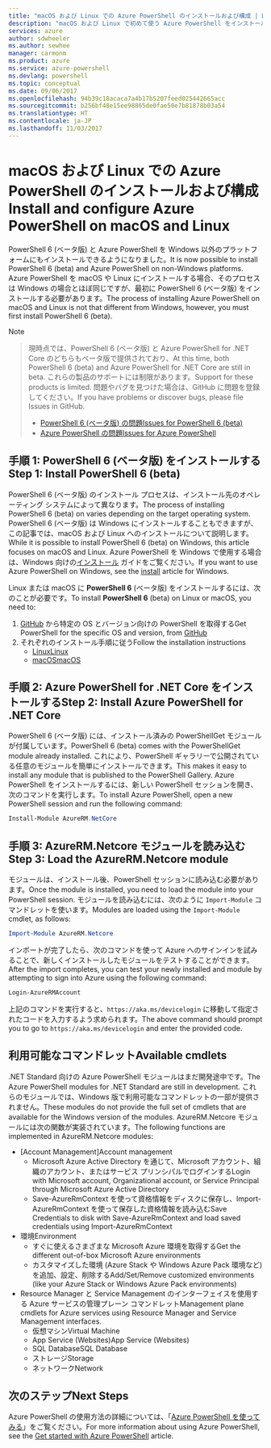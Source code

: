 ```yaml
---
title: "macOS および Linux での Azure PowerShell のインストールおよび構成 | Microsoft Docs"
description: "macOS および Linux で初めて使う Azure PowerShell をインストールして構成する方法について説明します。"
services: azure
author: sdwheeler
ms.author: sewhee
manager: carmonm
ms.product: azure
ms.service: azure-powershell
ms.devlang: powershell
ms.topic: conceptual
ms.date: 09/06/2017
ms.openlocfilehash: 94b39c18acaca7a4b17b5207feed025442665acc
ms.sourcegitcommit: b256bf48e15ee98865de0fae50e7b81878b03a54
ms.translationtype: HT
ms.contentlocale: ja-JP
ms.lasthandoff: 11/03/2017
---
```

# <a name="install-and-configure-azure-powershell-on-macos-and-linux"></a><span data-ttu-id="3067b-103">macOS および Linux での Azure PowerShell のインストールおよび構成</span><span class="sxs-lookup"><span data-stu-id="3067b-103">Install and configure Azure PowerShell on macOS and Linux</span></span>

<span data-ttu-id="3067b-104">PowerShell 6 (ベータ版) と Azure PowerShell を Windows 以外のプラットフォームにもインストールできるようになりました。</span><span class="sxs-lookup"><span data-stu-id="3067b-104">It is now possible to install PowerShell 6 (beta) and Azure PowerShell on non-Windows platforms.</span></span>
<span data-ttu-id="3067b-105">Azure PowerShell を macOS や Linux にインストールする場合、そのプロセスは Windows の場合とほぼ同じですが、最初に PowerShell 6 (ベータ版) をインストールする必要があります。</span><span class="sxs-lookup"><span data-stu-id="3067b-105">The process of installing Azure PowerShell on macOS and Linux is not that different from Windows, however, you must first install PowerShell 6 (beta).</span></span>

> [!NOTE]

> <span data-ttu-id="3067b-106">現時点では、PowerShell 6 (ベータ版) と Azure PowerShell for .NET Core のどちらもベータ版で提供されており、</span><span class="sxs-lookup"><span data-stu-id="3067b-106">At this time, both PowerShell 6 (beta) and Azure PowerShell for .NET Core are still in beta.</span></span>
> <span data-ttu-id="3067b-107">これらの製品のサポートには制限があります。</span><span class="sxs-lookup"><span data-stu-id="3067b-107">Support for these products is limited.</span></span> <span data-ttu-id="3067b-108">問題やバグを見つけた場合は、GitHub に問題を登録してください。</span><span class="sxs-lookup"><span data-stu-id="3067b-108">If you have problems or discover bugs, please file Issues in GitHub.</span></span>
>
> * [<span data-ttu-id="3067b-109">PowerShell 6 (ベータ版) の問題</span><span class="sxs-lookup"><span data-stu-id="3067b-109">Issues for PowerShell 6 (beta)</span></span>](https://github.com/PowerShell/PowerShell/issues)
> * [<span data-ttu-id="3067b-110">Azure PowerShell の問題</span><span class="sxs-lookup"><span data-stu-id="3067b-110">Issues for Azure PowerShell</span></span>](https://github.com/azure/azure-docs-powershell/issues)

## <a name="step-1-install-powershell-6-beta"></a><span data-ttu-id="3067b-111">手順 1: PowerShell 6 (ベータ版) をインストールする</span><span class="sxs-lookup"><span data-stu-id="3067b-111">Step 1: Install PowerShell 6 (beta)</span></span>

<span data-ttu-id="3067b-112">PowerShell 6 (ベータ版) のインストール プロセスは、インストール先のオペレーティング システムによって異なります。</span><span class="sxs-lookup"><span data-stu-id="3067b-112">The process of installing PowerShell 6 (beta) on varies depending on the target operating system.</span></span>
<span data-ttu-id="3067b-113">PowerShell 6 (ベータ版) は Windows にインストールすることもできますが、この記事では、macOS および Linux へのインストールについて説明します。</span><span class="sxs-lookup"><span data-stu-id="3067b-113">While it is possible to install PowerShell 6 (beta) on Windows, this article focuses on macOS and Linux.</span></span> <span data-ttu-id="3067b-114">Azure PowerShell を Windows で使用する場合は、Windows 向けの[インストール](./install-azurerm-ps.md) ガイドをご覧ください。</span><span class="sxs-lookup"><span data-stu-id="3067b-114">If you want to use Azure PowerShell on Windows, see the [install](./install-azurerm-ps.md) article for Windows.</span></span>

<span data-ttu-id="3067b-115">Linux または macOS に **PowerShell 6** (ベータ版) をインストールするには、次のことが必要です。</span><span class="sxs-lookup"><span data-stu-id="3067b-115">To install **PowerShell 6** (beta) on Linux or macOS, you need to:</span></span>

1. <span data-ttu-id="3067b-116">[GitHub](https://github.com/powershell/powershell#get-powershell) から特定の OS とバージョン向けの PowerShell を取得する</span><span class="sxs-lookup"><span data-stu-id="3067b-116">Get PowerShell for the specific OS and version, from [GitHub](https://github.com/powershell/powershell#get-powershell)</span></span>
2. <span data-ttu-id="3067b-117">それぞれのインストール手順に従う</span><span class="sxs-lookup"><span data-stu-id="3067b-117">Follow the installation instructions</span></span>
   - [<span data-ttu-id="3067b-118">Linux</span><span class="sxs-lookup"><span data-stu-id="3067b-118">Linux</span></span>](https://github.com/PowerShell/PowerShell/blob/master/docs/installation/linux.md)
   - [<span data-ttu-id="3067b-119">macOS</span><span class="sxs-lookup"><span data-stu-id="3067b-119">macOS</span></span>](https://github.com/PowerShell/PowerShell/blob/master/docs/installation/linux.md#macos-1012)

## <a name="step-2-install-azure-powershell-for-net-core"></a><span data-ttu-id="3067b-120">手順 2: Azure PowerShell for .NET Core をインストールする</span><span class="sxs-lookup"><span data-stu-id="3067b-120">Step 2: Install Azure PowerShell for .NET Core</span></span>

<span data-ttu-id="3067b-121">PowerShell 6 (ベータ版) には、インストール済みの PowerShellGet モジュールが付属しています。</span><span class="sxs-lookup"><span data-stu-id="3067b-121">PowerShell 6 (beta) comes with the PowerShellGet module already installed.</span></span> <span data-ttu-id="3067b-122">これにより、PowerShell ギャラリーで公開されている任意のモジュールを簡単にインストールできます。</span><span class="sxs-lookup"><span data-stu-id="3067b-122">This makes it easy to install any module that is published to the PowerShell Gallery.</span></span> <span data-ttu-id="3067b-123">Azure PowerShell をインストールするには、新しい PowerShell セッションを開き、次のコマンドを実行します。</span><span class="sxs-lookup"><span data-stu-id="3067b-123">To install Azure PowerShell, open a new PowerShell session and run the following command:</span></span>

```powershell
Install-Module AzureRM.NetCore
```

## <a name="step-3-load-the-azurermnetcore-module"></a><span data-ttu-id="3067b-124">手順 3: AzureRM.Netcore モジュールを読み込む</span><span class="sxs-lookup"><span data-stu-id="3067b-124">Step 3: Load the AzureRM.Netcore module</span></span>

<span data-ttu-id="3067b-125">モジュールは、インストール後、PowerShell セッションに読み込む必要があります。</span><span class="sxs-lookup"><span data-stu-id="3067b-125">Once the module is installed, you need to load the module into your PowerShell session.</span></span> <span data-ttu-id="3067b-126">モジュールを読み込むには、次のように `Import-Module` コマンドレットを使います。</span><span class="sxs-lookup"><span data-stu-id="3067b-126">Modules are loaded using the `Import-Module` cmdlet, as follows:</span></span>

```powershell
Import-Module AzureRM.Netcore
```

<span data-ttu-id="3067b-127">インポートが完了したら、次のコマンドを使って Azure へのサインインを試みることで、新しくインストールしたモジュールをテストすることができます。</span><span class="sxs-lookup"><span data-stu-id="3067b-127">After the import completes, you can test your newly installed and module by attempting to sign into Azure using the following command:</span></span>

```powershell
Login-AzureRMAccount
```

<span data-ttu-id="3067b-128">上記のコマンドを実行すると、`https://aka.ms/devicelogin` に移動して指定されたコードを入力するよう求められます。</span><span class="sxs-lookup"><span data-stu-id="3067b-128">The above command should prompt you to go to `https://aka.ms/devicelogin` and enter the provided code.</span></span>

## <a name="available-cmdlets"></a><span data-ttu-id="3067b-129">利用可能なコマンドレット</span><span class="sxs-lookup"><span data-stu-id="3067b-129">Available cmdlets</span></span>

<span data-ttu-id="3067b-130">.NET Standard 向けの Azure PowerShell モジュールはまだ開発途中です。</span><span class="sxs-lookup"><span data-stu-id="3067b-130">The Azure PowerShell modules for .NET Standard are still in development.</span></span> <span data-ttu-id="3067b-131">これらのモジュールでは、Windows 版で利用可能なコマンドレットの一部が提供されません。</span><span class="sxs-lookup"><span data-stu-id="3067b-131">These modules do not provide the full set of cmdlets that are available for the Windows version of the modules.</span></span> <span data-ttu-id="3067b-132">AzureRM.Netcore モジュールには次の関数が実装されています。</span><span class="sxs-lookup"><span data-stu-id="3067b-132">The following functions are implemented in AzureRM.Netcore modules:</span></span>

* <span data-ttu-id="3067b-133">[Account Management]</span><span class="sxs-lookup"><span data-stu-id="3067b-133">Account management</span></span>
  - <span data-ttu-id="3067b-134">Microsoft Azure Active Directory を通じて、Microsoft アカウント、組織のアカウント、またはサービス プリンシパルでログインする</span><span class="sxs-lookup"><span data-stu-id="3067b-134">Login with Microsoft account, Organizational account, or Service Principal through Microsoft Azure Active Directory</span></span>
  - <span data-ttu-id="3067b-135">Save-AzureRmContext を使って資格情報をディスクに保存し、Import-AzureRmContext を使って保存した資格情報を読み込む</span><span class="sxs-lookup"><span data-stu-id="3067b-135">Save Credentials to disk with Save-AzureRmContext and load saved credentials using Import-AzureRmContext</span></span>
* <span data-ttu-id="3067b-136">環境</span><span class="sxs-lookup"><span data-stu-id="3067b-136">Environment</span></span>
  - <span data-ttu-id="3067b-137">すぐに使えるさまざまな Microsoft Azure 環境を取得する</span><span class="sxs-lookup"><span data-stu-id="3067b-137">Get the different out-of-box Microsoft Azure environments</span></span>
  - <span data-ttu-id="3067b-138">カスタマイズした環境 (Azure Stack や Windows Azure Pack 環境など) を追加、設定、削除する</span><span class="sxs-lookup"><span data-stu-id="3067b-138">Add/Set/Remove customized environments (like your Azure Stack or Windows Azure Pack environments)</span></span>
* <span data-ttu-id="3067b-139">Resource Manager と Service Management のインターフェイスを使用する Azure サービスの管理プレーン コマンドレット</span><span class="sxs-lookup"><span data-stu-id="3067b-139">Management plane cmdlets for Azure services using Resource Manager and Service Management interfaces.</span></span>
  - <span data-ttu-id="3067b-140">仮想マシン</span><span class="sxs-lookup"><span data-stu-id="3067b-140">Virtual Machine</span></span>
  - <span data-ttu-id="3067b-141">App Service (Websites)</span><span class="sxs-lookup"><span data-stu-id="3067b-141">App Service (Websites)</span></span>
  - <span data-ttu-id="3067b-142">SQL Database</span><span class="sxs-lookup"><span data-stu-id="3067b-142">SQL Database</span></span>
  - <span data-ttu-id="3067b-143">ストレージ</span><span class="sxs-lookup"><span data-stu-id="3067b-143">Storage</span></span>
  - <span data-ttu-id="3067b-144">ネットワーク</span><span class="sxs-lookup"><span data-stu-id="3067b-144">Network</span></span>

## <a name="next-steps"></a><span data-ttu-id="3067b-145">次のステップ</span><span class="sxs-lookup"><span data-stu-id="3067b-145">Next Steps</span></span>

<span data-ttu-id="3067b-146">Azure PowerShell の使用方法の詳細については、「[Azure PowerShell を使ってみる](get-started-azureps.md)」をご覧ください。</span><span class="sxs-lookup"><span data-stu-id="3067b-146">For more information about using Azure PowerShell, see the [Get started with Azure PowerShell](get-started-azureps.md) article.</span></span>
